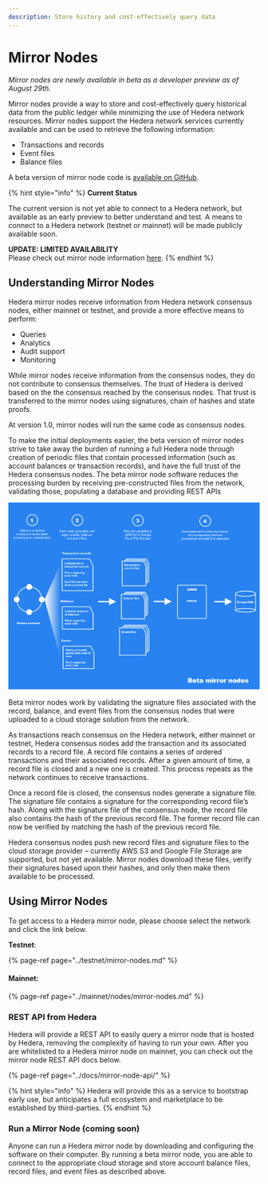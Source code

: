 ```yaml
---
description: Store history and cost-effectively query data
---
```


# Mirror Nodes

_Mirror nodes are newly available in beta as a developer preview as of August 29th._

Mirror nodes provide a way to store and cost-effectively query historical data from the public ledger while minimizing the use of Hedera network resources. Mirror nodes support the Hedera network services currently available and can be used to retrieve the following information:

* Transactions and records
* Event files
* Balance files

A beta version of mirror node code is [available on GitHub](https://github.com/hashgraph/hedera-mirror-node).

{% hint style="info" %}
**Current Status**  
  
The current version is not yet able to connect to a Hedera network, but available as an early preview to better understand and test. A means to connect to a Hedera network \(testnet or mainnet\) will be made publicly available soon.  
  
**UPDATE: LIMITED AVAILABILITY**   
Please check out mirror node information [here](https://docs.hedera.com/guides/docs/mirror-node-api/hedera-consensus-service-api-1).
{% endhint %}

## Understanding Mirror Nodes

Hedera mirror nodes receive information from Hedera network consensus nodes, either mainnet or testnet, and provide a more effective means to perform:

* Queries
* Analytics
* Audit support
* Monitoring

While mirror nodes receive information from the consensus nodes, they do not contribute to consensus themselves. The trust of Hedera is derived based on the the consensus reached by the consensus nodes. That trust is transferred to the mirror nodes using signatures, chain of hashes and state proofs.

At version 1.0, mirror nodes will run the same code as consensus nodes.

To make the initial deployments easier, the beta version of mirror nodes strive to take away the burden of running a full Hedera node through creation of periodic files that contain processed information \(such as account balances or transaction records\), and have the full trust of the Hedera consensus nodes. The beta mirror node software reduces the processing burden by receiving pre-constructed files from the network, validating those, populating a database and providing REST APIs

![](../.gitbook/assets/55de99f-betamirrornode-overview.jpg)



Beta mirror nodes work by validating the signature files associated with the record, balance, and event files from the consensus nodes that were uploaded to a cloud storage solution from the network.

As transactions reach consensus on the Hedera network, either mainnet or testnet, Hedera consensus nodes add the transaction and its associated records to a record file. A record file contains a series of ordered transactions and their associated records. After a given amount of time, a record file is closed and a new one is created. This process repeats as the network continues to receive transactions.

Once a record file is closed, the consensus nodes generate a signature file. The signature file contains a signature for the corresponding record file’s hash. Along with the signature file of the consensus node, the record file also contains the hash of the previous record file. The former record file can now be verified by matching the hash of the previous record file.

Hedera consensus nodes push new record files and signature files to the cloud storage provider – currently AWS S3 and Google File Storage are supported, but not yet available. Mirror nodes download these files, verify their signatures based upon their hashes, and only then make them available to be processed.

## Using Mirror Nodes

To get access to a Hedera mirror node, please choose select the network and click the link below.

**Testnet**:

{% page-ref page="../testnet/mirror-nodes.md" %}

#### Mainnet:

{% page-ref page="../mainnet/nodes/mirror-nodes.md" %}



### REST API from Hedera 

Hedera will provide a REST API to easily query a mirror node that is hosted by Hedera, removing the complexity of having to run your own. After you are whitelisted to a Hedera mirror node on mainnet, you can check out the mirror node REST API docs below. 

{% page-ref page="../docs/mirror-node-api/" %}

{% hint style="info" %}
Hedera will provide this as a service to bootstrap early use, but anticipates a full ecosystem and marketplace to be established by third-parties.
{% endhint %}

### Run a Mirror Node \(coming soon\)

Anyone can run a Hedera mirror node by downloading and configuring the software on their computer. By running a beta mirror node, you are able to connect to the appropriate cloud storage and store account balance files, record files, and event files as described above.

